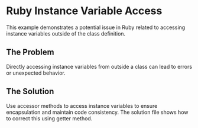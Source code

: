# Ruby Instance Variable Access
This example demonstrates a potential issue in Ruby related to accessing instance variables outside of the class definition.

## The Problem
Directly accessing instance variables from outside a class can lead to errors or unexpected behavior.

## The Solution
Use accessor methods to access instance variables to ensure encapsulation and maintain code consistency. The solution file shows how to correct this using getter method. 
